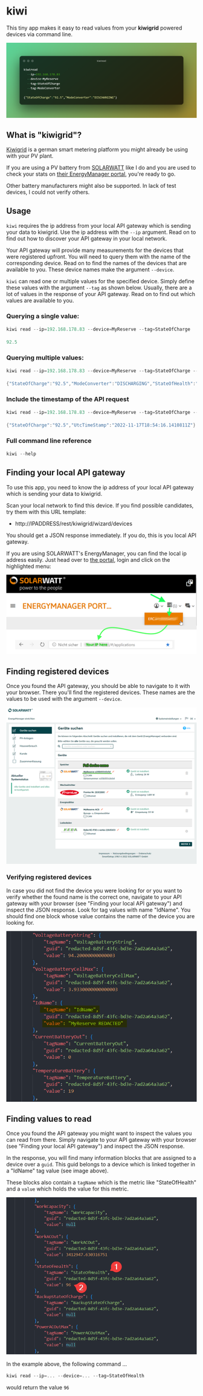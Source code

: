 # kiwi

This tiny app makes it easy to read values from your **kiwigrid** powered devices via command line.

![kiwi prompt](media/prompt.png)

## What is "kiwigrid"?

[Kiwigrid](https://www.kiwigrid.com/) is a german smart metering platform you might already be using with your PV plant.

If you are using a PV battery from [SOLARWATT](https://www.solarwatt.de/) like I do and you are used to check your stats on [their EnergyManager portal](https://desktop.energymanager.com/), you're ready to go.

Other battery manufacturers might also be supported. In lack of test devices, I could not verify others.

## Usage

`kiwi` requires the ip address from your local API gateway which is sending your data to kiwigrid. Use the ip address with the `--ip` argument. Read on to find out how to discover your API gateway in your local network.

Your API gateway will provide many measurements for the devices that were registered upfront. You will need to query them with the name of the corresponding device. Read on to find the names of the devices that are available to you. These device names make the argument `--device`.

`kiwi` can read one or multiple values for the specified device. Simply define these values with the argument `--tag` as shown below. Usually, there are a lot of values in the response of your API gateway. Read on to find out which values are available to you.

### Querying a single value:

```powershell
kiwi read --ip=192.168.178.83 --device=MyReserve --tag=StateOfCharge

92.5
```

### Querying multiple values:

```powershell
kiwi read --ip=192.168.178.83 --device=MyReserve --tag=StateOfCharge --tag=ModeConverter --tag=StateOfHealth
  
{"StateOfCharge":"92.5","ModeConverter":"DISCHARGING","StateOfHealth":"96"}
```

### Include the timestamp of the API request

```powershell
kiwi read --ip=192.168.178.83 --device=MyReserve --tag=StateOfCharge --add-timestamp
  
{"StateOfCharge":"92.5","UtcTimeStamp":"2022-11-17T18:54:16.1410811Z"}
```

### Full command line reference
```powershell
kiwi --help
```

## Finding your local API gateway

To use this app, you need to know the ip address of your local API gateway which is sending your data to kiwigrid.

Scan your local network to find this device. If you find possible candidates, try them with this URL template:

 - http://IPADDRESS/rest/kiwigrid/wizard/devices

You should get a JSON response immediately. If you do, this is you local API gateway.

If you are using SOLARWATT's EnergyManager, you can find the local ip address easily.
Just head over to [the portal](https://desktop.energymanager.com/), login and click on the highlighted menu:

![How to find the local API gateway with Solarwatt](media/FindIpSolarwatt.png)

## Finding registered devices

Once you found the API gateway, you should be able to navigate to it with your browser. There you'll find the registered devices. These names are the values to be used with the argument `--device`.

![Finding registered devices](media/find-device-name.png)

### Verifying registered devices

In case you did not find the device you were looking for or you want to verify whether the found name is the correct one, navigate to your API gateway with your browser (see "Finding your local API gateway") and inspect the JSON response. Look for tag values with name "IdName". You should find one block whose value contains the name of the device you are looking for.

![Verifying registered devices](media/verify-device-name.png)

## Finding values to read

Once you found the API gateway you might want to inspect the values you can read from there. Simply navigate to your API gateway with your browser (see "Finding your local API gateway") and inspect the JSON response.

In the response, you will find many information blocks that are assigned to a device over a `guid`. This guid belongs to a device which is linked together in a "IdName" tag value (see image above).

These blocks also contain a `tagName` which is the metric like "StateOfHealth" and a `value` which holds the value for this metric.

![Verifying device names](media/tagnames-and-values.png)

In the example above, the following command ...

```powershell
kiwi read --ip=... --device=... --tag=StateOfHealth
```
would return the value `96`



